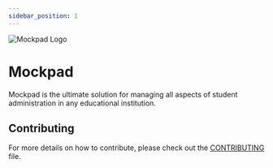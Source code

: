 ```yaml
---
sidebar_position: 1
---
```


<img src="/img/mockpad_cropped.gif" alt="Mockpad Logo" />

# Mockpad

Mockpad is the ultimate solution for managing all aspects of student administration in any educational institution.

## Contributing

For more details on how to contribute, please check out the [CONTRIBUTING](./contributing/general-instructions.md) file.
